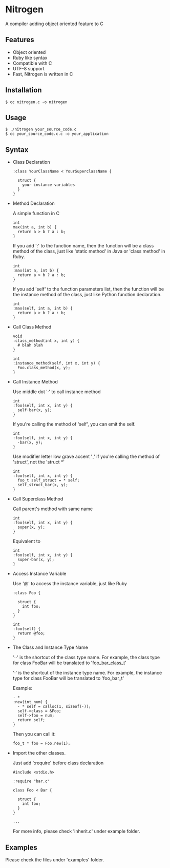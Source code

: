 # Nitrogen

A compiler adding object oriented feature to C

## Features

*   Object oriented
*   Ruby like syntax
*   Compatible with C
*   UTF-8 support
*   Fast, Nitrogen is written in C

## Installation

    $ cc nitrogen.c -o nitrogen

## Usage

    $ ./nitrogen your_source_code.c
    $ cc your_source_code.c.c -o your_application

## Syntax

*   Class Declaration

        :class YourClassName < YourSuperclassName {
        
          struct {
            your instance variables
          }
        }

*   Method Declaration

    A simple function in C

        int
        max(int a, int b) {
          return a > b ? a : b;
        }

    If you add ':' to the function name, then the function will be a class method of the class, just like 'static method' in Java or 'class method' in Ruby.

        int
        :max(int a, int b) {
          return a > b ? a : b;
        }

    If you add 'self' to the function parameters list, then the function will be the instance method of the class, just like Python function declaration.

        int
        :max(self, int a, int b) {
          return a > b ? a : b;
        }

*   Call Class Method

        void
        :class_method(int x, int y) {
          # blah blah
        }

        int
        :instance_method(self, int x, int y) {
          Foo.class_method(x, y);
        }

*   Call Instance Method

    Use middle dot '·' to call instance method

        int
        :foo(self, int x, int y) {
          self·bar(x, y);
        }

    If you're calling the method of 'self', you can emit the self.

        int
        :foo(self, int x, int y) {
          ·bar(x, y);
        }

    Use modifier letter low grave accent 'ˎ' if you're calling the method of 'struct', not the 'struct *'

        int
        :foo(self, int x, int y) {
          foo_t self_struct = * self;
          self_structˎbar(x, y);
        }

*   Call Superclass Method

    Call parent's method with same name

        int
        :foo(self, int x, int y) {
          super(x, y);
        }

    Equivalent to

        int
        :foo(self, int x, int y) {
          super·bar(x, y);
        }

*   Access Instance Variable

    Use '@' to access the instance variable, just like Ruby

        :class Foo {

          struct {
            int foo;
          }
        }

        int
        :foo(self) {
          return @foo;
        }

*   The Class and Instance Type Name

    '··' is the shortcut of the class type name.
    For example, the class type for class FooBar will be translated to 'foo_bar_class_t'

    '·' is the shortcut of the instance type name.
    For example, the instance type for class FooBar will be translated to 'foo_bar_t'

    Example: 

        · *
        :new(int num) {
          · * self = calloc(1, sizeof(·));
          self->class = &Foo;
          self->foo = num;
          return self;
        }

    Then you can call it:

        foo_t * foo = Foo.new(1);


*   Import the other classes.

    Just add ':require' before class declaration

        #include <stdio.h>

        :require "bar.c"

        class Foo < Bar {

          struct {
            int foo;
          }
        }

        ...

    For more info, please check 'inherit.c' under example folder.

## Examples

Please check the files under 'examples' folder.
